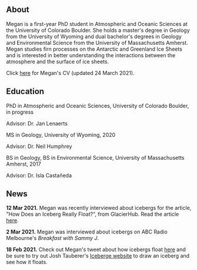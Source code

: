 ## About

Megan is a first-year PhD student in Atmospheric and Oceanic Sciences at the University of Colorado Boulder. She holds a master's degree in Geology from the University of Wyoming and dual bachelor's degrees in Geology and Environmental Science from the University of Massachusetts Amherst. Megan studies firn processes on the Antarctic and Greenland Ice Sheets and is interested in better understanding the interactions between the atmosphere and the surface of ice sheets.

Click [here](./CV_24Mar2021.pdf) for Megan's CV (updated 24 March 2021).

## Education
PhD in Atmospheric and Oceanic Sciences, University of Colorado Boulder, in progress

Advisor: Dr. Jan Lenaerts

MS in Geology, University of Wyoming, 2020

Advisor: Dr. Neil Humphrey

BS in Geology, BS in Environmental Science, University of Massachusetts Amherst, 2017

Advisor: Dr. Isla Castañeda

## News
**12 Mar 2021.** Megan was recently interviewed about icebergs for the article, "How Does an Iceberg Really Float?", from GlacierHub. Read the article [here](https://blogs.ei.columbia.edu/2021/03/12/iceberg-really-float/).

**2 Mar 2021.** Megan was interviewed about icebergs on ABC Radio Melbourne's _Breakfast with Sammy J_.

**18 Feb 2021.** Check out Megan's tweet about how icebergs float [here](https://twitter.com/GlacialMeg/status/1362557149147058178) and be sure to try out Josh Tauberer's [Iceberge website](https://joshdata.me/iceberger.html) to draw an iceberg and see how it floats.
